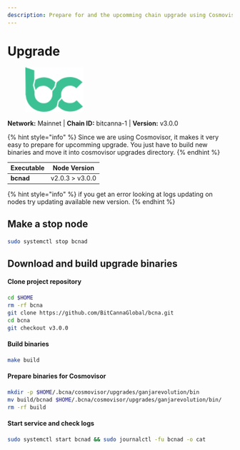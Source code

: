 ```yaml
---
description: Prepare for and the upcomming chain upgrade using Cosmovisor.
---
```


# Upgrade

<figure><img src="../../.gitbook/assets/bitcanna.svg" height="100" weight="100" alt=""><figcaption></figcaption></figure>

**Network:** Mainnet | **Chain ID:** bitcanna-1 | **Version:** v3.0.0

{% hint style="info" %}
Since we are using Cosmovisor, it makes it very easy to prepare for upcomming upgrade. You just have to build new binaries and move it into cosmovisor upgrades directory.
{% endhint %}

| Executable | Node Version |
| ----| ------------ |
| **bcnad**|v2.0.3 > v3.0.0|

{% hint style="info" %}
if you get an error looking at logs updating on nodes try updating available new version.
{% endhint %}

## Make a stop node
```bash
sudo systemctl stop bcnad
```

## Download and build upgrade binaries

#### Clone project repository
```bash
cd $HOME
rm -rf bcna
git clone https://github.com/BitCannaGlobal/bcna.git
cd bcna
git checkout v3.0.0
```

#### Build binaries
```bash
make build
```

#### Prepare binaries for Cosmovisor
```bash
mkdir -p $HOME/.bcna/cosmovisor/upgrades/ganjarevolution/bin
mv build/bcnad $HOME/.bcna/cosmovisor/upgrades/ganjarevolution/bin/
rm -rf build
```

#### **Start service and check logs**
```bash
sudo systemctl start bcnad && sudo journalctl -fu bcnad -o cat
```
